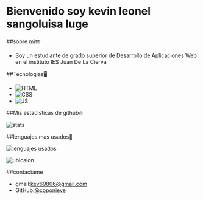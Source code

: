 <h1>Bienvenido soy kevin leonel sangoluisa luge</h1>

##sobre mi🪗
- Soy un estudiante de grado superior de Desarrollo de Aplicaciones Web en el instituto IES Juan De La Cierva

##Tecnologias🖥️
- ![HTML](https://camo.githubusercontent.com/d6efe8554e9d9e98ef68344b794a8aa5632e18c44e4b57cea490ac2ce0ba9471/68747470733a2f2f696d672e736869656c64732e696f2f62616467652f48544d4c2d4533344632362e7376673f6c6f676f3d68746d6c35266c6f676f436f6c6f723d7768697465)
- ![CSS](https://camo.githubusercontent.com/bfc16d4ca4ce30d08e55c0db6d978acda194c986b248807ce7463c6f5f46e6fb/68747470733a2f2f696d672e736869656c64732e696f2f62616467652f4353532d3135373242362e7376673f6c6f676f3d63737333266c6f676f436f6c6f723d7768697465)
- ![JS](https://camo.githubusercontent.com/277d160259bb1a95090c8eb93da0c97eb034b13fea899d17f4d1dbee22c766e9/68747470733a2f2f696d672e736869656c64732e696f2f62616467652f4a6176615363726970742d4637444631452e7376673f6c6f676f3d6a617661736372697074266c6f676f436f6c6f723d626c61636b)

##Mis estadisticas de github🔥

![stats](https://github-readme-stats.vercel.app/api?username=coponieve&show_icons=true&theme=radical)

##lenguajes mas usados🥇

![lenguajes usados](https://github-readme-stats.vercel.app/api/top-langs/?username=coponieve&layout=compact&theme=radical)

![ubicaion](https://img.shields.io/badge/Location-Madrid-blue?style=for-the-badge&logo=appveyor)


##contactame
- gmail:kev69806@gmail.com
- GitHub:[@coponieve](https://github.com/coponieve)
